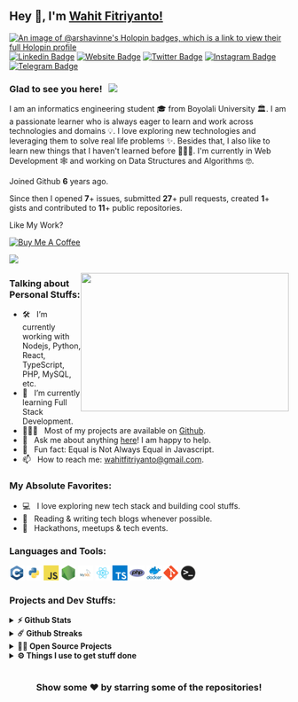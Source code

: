 ## Hey 👋, I'm [Wahit Fitriyanto!](https://github.com/wahitftry/)

[![An image of @arshavinne's Holopin badges, which is a link to view their full Holopin profile](https://holopin.me/arshavinne)](https://holopin.io/@arshavinne)
[![Linkedin Badge](https://img.shields.io/badge/-LinkedIn-0e76a8?style=flat-square&logo=Linkedin&logoColor=white)](https://www.linkedin.com/in/wahit-fitriyanto/)
[![Website Badge](https://img.shields.io/badge/Website-3b5998?style=flat-square&logo=google-chrome&logoColor=white)](https://wahit.vercel.app/)
[![Twitter Badge](https://img.shields.io/badge/-Twitter-00acee?style=flat-square&logo=Twitter&logoColor=white)](https://twitter.com/wahidftry)
[![Instagram Badge](https://img.shields.io/badge/-Instagram-e4405f?style=flat-square&logo=Instagram&logoColor=white)](https://www.instagram.com/wahidftry/)
[![Telegram Badge](https://img.shields.io/badge/-Telegram-0088cc?style=flat-square&logo=Telegram&logoColor=white)](https://t.me/wahidftry)

### Glad to see you here! &nbsp; ![](https://visitor-badge.glitch.me/badge?page_id=wahitftry.wahitftry&style=flat-square&color=0088cc)

I am an informatics engineering student 🎓 from Boyolali University 🏛. I am a passionate learner who is always eager to learn and work across technologies and domains 💡. I love exploring new technologies and leveraging them to solve real life problems ✨. Besides that, I also like to learn new things that I haven't learned before 👨🏻‍💻. I'm currently in Web Development 🕸️ and working on Data Structures and Algorithms 🤓.

Joined Github **6** years ago.

Since then I <!--pushed **551**+ commits,--> opened **7**+ issues, submitted **27**+ pull requests, created **1**+ gists and contributed to **11**+ public repositories.

Like My Work?

<a href="https://bmc.link/wahitftry" target="_blank"><img src="https://cdn.buymeacoffee.com/buttons/v2/default-yellow.png" alt="Buy Me A Coffee" height="60px" width="217px" ></a>

[![](https://gitwar.herokuapp.com/badge?username=wahitftry&label=Gitwar%20Profile%20Score&style=for-the-badge&color=0088cc)](https://gitwar.herokuapp.com/)

<img align="right" height="250" width="375" alt="" src="https://raw.githubusercontent.com/wahitftry/wahitftry/master/gifs/coder.gif" />

### Talking about Personal Stuffs:

- 🛠 &nbsp; I’m currently working with Nodejs, Python, React, <br /> TypeScript, PHP, MySQL, etc.
- 🚀 &nbsp; I’m currently learning Full Stack Development.
- 👨🏻‍💻 &nbsp; Most of my projects are available on [Github](https://github.com/wahitftry).
- 💬 &nbsp; Ask me about anything [here](https://github.com/wahitftry/wahitftry/issues/2)! I am happy to help.
- 👾 &nbsp; Fun fact: Equal is Not Always Equal in Javascript.
- 📫 &nbsp; How to reach me: wahitfitriyanto@gmail.com.
<!-- - 📝 &nbsp; Checkout my [Resume](https://github.com/wahitftry/wahitftry/blob/master/resume.pdf). -->

### My Absolute Favorites:

- 💻 &nbsp; I love exploring new tech stack and building cool stuffs.
- 📰 &nbsp; Reading & writing tech blogs whenever possible.
- 🍕 &nbsp; Hackathons, meetups & tech events.

### Languages and Tools:

<code><img height="27" src="https://raw.githubusercontent.com/github/explore/80688e429a7d4ef2fca1e82350fe8e3517d3494d/topics/cpp/cpp.png" alt="cpp"></code>
<code><img height="27" src="https://raw.githubusercontent.com/github/explore/80688e429a7d4ef2fca1e82350fe8e3517d3494d/topics/python/python.png" alt="python"></code>
<code><img height="27" src="https://raw.githubusercontent.com/github/explore/80688e429a7d4ef2fca1e82350fe8e3517d3494d/topics/javascript/javascript.png" alt="javascript"></code>
<code><img height="27" src="https://raw.githubusercontent.com/github/explore/80688e429a7d4ef2fca1e82350fe8e3517d3494d/topics/nodejs/nodejs.png" alt="nodejs"></code>
<code><img height="27" src="https://raw.githubusercontent.com/github/explore/80688e429a7d4ef2fca1e82350fe8e3517d3494d/topics/mysql/mysql.png" alt="MySQL"></code>
<code><img height="27" src="https://raw.githubusercontent.com/github/explore/80688e429a7d4ef2fca1e82350fe8e3517d3494d/topics/react/react.png" alt="react"></code>
<code><img height="27" src="https://raw.githubusercontent.com/github/explore/80688e429a7d4ef2fca1e82350fe8e3517d3494d/topics/typescript/typescript.png" alt="typescript"></code>
<code><img height="27" src="https://raw.githubusercontent.com/github/explore/ccc16358ac4530c6a69b1b80c7223cd2744dea83/topics/php/php.png" alt="php"></code>
<code><img height="27" src="https://raw.githubusercontent.com/github/explore/80688e429a7d4ef2fca1e82350fe8e3517d3494d/topics/docker/docker.png" alt="docker"></code>
<code><img height="27" src="https://raw.githubusercontent.com/devicons/devicon/master/icons/git/git-original.svg" alt="git"></code>
<code><img height="27" src="https://raw.githubusercontent.com/github/explore/80688e429a7d4ef2fca1e82350fe8e3517d3494d/topics/terminal/terminal.png" alt="terminal"></code>

<!--
<code><img height="25" src="https://raw.githubusercontent.com/github/explore/80688e429a7d4ef2fca1e82350fe8e3517d3494d/topics/sass/sass.png" alt="sass"></code>
-->

### Projects and Dev Stuffs:

<details>	
  <summary><b>⚡ Github Stats</b></summary>

  <br />
  <img height="180em" src="https://github-readme-stats-wahit.vercel.app/api?username=wahitftry&show_icons=true&hide_border=true&&count_private=true&include_all_commits=true" />
  <img height="180em" src="https://github-readme-stats-wahit.vercel.app/api/top-langs/?username=wahitftry&exclude_repo=KNN-Image-Classification&show_icons=true&hide_border=true&layout=compact&langs_count=8"/>
</details>

<details>	
  <summary><b>☄️ Github Streaks</b></summary>

  <br />
  <img height="180em" src="https://github-readme-streak-stats.herokuapp.com/?user=wahitftry&hide_border=true" />
</details>

<details>
  <summary><b>🧑‍🚀 Open Source Projects</b></summary>

  <br />
  <table>
    <thead align="center">
      <tr border: none;>
        <td><b>💻 Projects</b></td>
        <td><b>🌟 Stars</b></td>
        <td><b>🍴 Forks</b></td>
        <td><b>🐛 Issues</b></td>
        <td><b>🔔 Pull Requests</b></td>
        <td><b>👨‍💻 Language</b></td>
      </tr>
    </thead>
    <tbody>
      <tr>
	      <td><a href="https://github.com/wahitftry/Hey-World"><b>🚀 MultiLang-Algo</b></a></td>
        <td><img alt="Stars" src="https://img.shields.io/github/stars/wahitftry/MultiLang-Algo?style=flat-square&labelColor=343b41"/></td>
        <td><img alt="Forks" src="https://img.shields.io/github/forks/wahitftry/MultiLang-Algo?style=flat-square&labelColor=343b41"/></td>
        <td><img alt="Issues" src="https://img.shields.io/github/issues/wahitftry/MultiLang-Algo?style=flat-square"/></td>
        <td><img alt="Pull Requests" src="https://img.shields.io/github/issues-pr/wahitftry/MultiLang-Algo?style=flat-square"/></td>
        <td><img alt="Language" src="https://img.shields.io/github/languages/top/wahitftry/MultiLang-Algo?style=flat-square"/></td>
      </tr>
      <tr>
	      <td><a href="https://github.com/wahitftry/Central-West-Java"><b>💸 Central West Java</b></a></td>
        <td><img alt="Stars" src="https://img.shields.io/github/stars/wahitftry/Central-West-Java?style=flat-square&labelColor=343b41"/></td>
        <td><img alt="Forks" src="https://img.shields.io/github/forks/wahitftry/Central-West-Java?style=flat-square&labelColor=343b41"/></td>
        <td><img alt="Issues" src="https://img.shields.io/github/issues/wahitftry/Central-West-Java?style=flat-square"/></td>
        <td><img alt="Pull Requests" src="https://img.shields.io/github/issues-pr/wahitftry/Central-West-Java?style=flat-square"/></td>
        <td><img alt="Language" src="https://img.shields.io/github/languages/top/wahitftry/Central-West-Java?label=javascript&style=flat-square"/></td>
      </tr>
      <!--<tr>
	      <td><a href="https://github.com/wahitftry/OpenWrt"><b>👨🏻‍💻 OpenWrt</b></a></td>
        <td><img alt="Stars" src="https://img.shields.io/github/stars/wahitftry/OpenWrt?style=flat-square&labelColor=343b41"/></td>
        <td><img alt="Forks" src="https://img.shields.io/github/forks/wahitftry/OpenWrt?style=flat-square&labelColor=343b41"/></td>
        <td><img alt="Issues" src="https://img.shields.io/github/issues/wahitftry/OpenWrt?style=flat-square"/></td>
        <td><img alt="Pull Requests" src="https://img.shields.io/github/issues-pr/wahitftry/OpenWrt?style=flat-square"/></td>
        <td><img alt="Language" src="https://img.shields.io/github/languages/top/wahitftry/OpenWrt?style=flat-square"/></td> 
      </tr>
      <tr>
	      <td><a href="https://github.com/iampavangandhi/iampavangandhi"><b>🤓 iampavangandhi</b></a></td>
        <td><img alt="Stars" src="https://img.shields.io/github/stars/iampavangandhi/iampavangandhi?style=flat-square&labelColor=343b41"/></td>
        <td><img alt="Forks" src="https://img.shields.io/github/forks/iampavangandhi/iampavangandhi?style=flat-square&labelColor=343b41"/></td>
        <td><img alt="Issues" src="https://img.shields.io/github/issues/iampavangandhi/iampavangandhi?style=flat-square"/></td>
        <td><img alt="Pull Requests" src="https://img.shields.io/github/issues-pr/iampavangandhi/iampavangandhi?style=flat-square"/></td>
        <td><img alt="Language" src="https://img.shields.io/badge/markdown-100%25-blue?style=flat-square"/></td> 
      </tr>-->
    </tbody>
  </table>
  <br />
</details>
 
<details>	
  <br />
  <summary><b>⚙️ Things I use to get stuff done</b></summary>
  	<ul>
  	    <li><b>OS:</b> Windows 11 With WSL Activated</li>
	    <li><b>PC: </b>Private</li>
  	    <li><b>Browser: </b> Chrome</li>
	    <li><b>Terminal: </b> PowerShell & Commandline</li>
	    <li><b>Code Editor:</b> VSCode - The best editor out there.</li>
	    <li><b>To Stay Updated:</b> Dev.to, Medium, Linkedin and Twitter.</li>
	    <br />
	⚛️ Checkout My VSCode Configrations <a href="https://gist.github.com/wahitftry/039b1dc5a7cdcb007ab3691814d53130">Here</a>.
	</ul>	
</details>

#

<div align="center">

### Show some ❤️ by starring some of the repositories!

</div>

